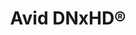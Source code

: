 ---
# If MB is 1, data rates will be treated as they are, meagbytes per seconds, for all calculations. If you set it to 8, it means the data is in megabits per second, and it will be divided by 8 in the selector.
title: Avid DNxHD® 
name: DNxHD
bitrate: constant
MB: 1
Resolutions:
  FHD:
    Res: 1920 x 1080px
    Codec:
      DNxHD 440x:
        60p:
          Data: 55
          Bits: "10"
          Chroma: "4:2:2"
        59.94p:
          Data: 55
          Bits: "10"
          Chroma: "4:2:2"
        29.97p:
          Data: 55
          Bits: "10"
          Chroma: "4:4:4"
      DNxHD 440:
        60p:
          Data: 55
          Bits: "8"
          Chroma: "4:2:2"
        59.94p:
          Data: 55
          Bits: "8"
          Chroma: "4:2:2"
      DNxHD 290:
        60p:
          Data: 36.375
          Bits: "8"
          Chroma: "4:2:2"
        59.94p:
          Data: 36.375
          Bits: "8"
          Chroma: "4:2:2"
      DNxHD 90:
        60p:
          Data: 11.25
          Bits: "8"
          Chroma: "4:2:2"
        59.94p:
          Data: 11.25
          Bits: "8"
          Chroma: "4:2:2"
      DNxHD 365x:
        50p:
          Data: 45.875
          Bits: "10"
          Chroma: "4:2:2"
        25p:
          Data: 45.875
          Bits: "10"
          Chroma: "4:4:4"
      DNxHD 365:
        50p:
          Data: 45.875
          Bits: "8"
          Chroma: "4:2:2"
      DNxHD 240:
        50p:
          Data: 30.25
          Bits: "8"
          Chroma: "4:2:2"
      DNxHD 75:
        50p:
          Data: 9.375
          Bits: "8"
          Chroma: "4:2:2"
      DNxHD 220x:
        29.97p:
          Data: 27.5
          Bits: "10"
          Chroma: "4:2:2"
        59.94i:
          Data: 27.5
          Bits: "10"
          Chroma: "4:2:2"
      DNxHD 220:
        29.97p:
          Data: 27.5
          Bits: "8"
          Chroma: "4:2:2"
        59.94i:
          Data: 27.5
          Bits: "8"
          Chroma: "4:2:2"  
      DNxHD 145:
        29.97p:
          Data: 18.125
          Bits: "8"
          Chroma: "4:2:2"
        59.94i:
          Data: 18.125
          Bits: "8"
          Chroma: "4:2:2"
      DNxHD 100:
        29.97p:
          Data: 12.5
          Bits: "8"
          Chroma: "4:2:2"
        59.94i:
          Data: 12.5
          Bits: "8"
          Chroma: "4:2:2"
      DNxHD 185x:
        25p:
          Data: 23
          Bits: "10"
          Chroma: "4:2:2"
        50i:
          Data: 23
          Bits: "10"
          Chroma: "4:2:2"
      DNxHD 185:
        25p:
          Data: 23
          Bits: "8"
          Chroma: "4:2:2"
        59.94i:
          Data: 23
          Bits: "8"
          Chroma: "4:2:2"
      DNxHD 120:
        25p:
          Data: 15.125
          Bits: "8"
          Chroma: "4:2:2"
        59.94i:
          Data: 15.125
          Bits: "8"
          Chroma: "4:2:2"
      DNxHD 85:
        25p:
          Data: 10.5
          Bits: "8"
          Chroma: "4:2:2"
        59.94i:
          Data: 10.5
          Bits: "8"
          Chroma: "4:2:2"
      DNxHD 350x:
        24p:
          Data: 44
          Bits: "10"
          Chroma: "4:4:4"
        23.976p:
          Data: 44
          Bits: "10"
          Chroma: "4:4:4"
      DNxHD 175x:
        24p:
          Data: 22
          Bits: "10"
          Chroma: "4:2:2"
        23.976p:
          Data: 22
          Bits: "10"
          Chroma: "4:2:2"
      DNxHD 175:
        24p:
          Data: 22
          Bits: "8"
          Chroma: "4:2:2"
        23.976p:
          Data: 22
          Bits: "8"
          Chroma: "4:2:2"
      DNxHD 115:
        24p:
          Data: 14.5
          Bits: "8"
          Chroma: "4:2:2"
        23.976p:
          Data: 14.5
          Bits: "8"
          Chroma: "4:2:2"
      DNxHD 80:
        24p:
          Data: 10
          Bits: "8"
          Chroma: "4:2:2"
        23.976p:
          Data: 10
          Bits: "8"
          Chroma: "4:2:2"
      DNxHD 36:
        23.976p:
          Data: 4.5
          Bits: "8"
          Chroma: "4:2:2"
        24p:
          Data: 4.5
          Bits: "8"
          Chroma: "4:2:2"
        25p:
          Data: 4.5
          Bits: "8"
          Chroma: "4:2:2"
      DNxHD 45:
        29.97p:
          Data: 5.625
          Bits: "8"
          Chroma: "4:2:2"
  HD:
    Res: 1280 x 720px
    Codec:
      DNxHD 220x:
        59.94p:
          Data: 27.5
          Bits: "10"
          Chroma: "4:2:2"
      DNxHD 220:
        59.94p:
          Data: 27.5
          Bits: "8"
          Chroma: "4:2:2"
      DNxHD 145:
        59.94p:
          Data: 18.125
          Bits: "8"
          Chroma: "4:2:2"
      DNxHD 100:
        59.94p:
          Data: 12.5
          Bits: "8"
          Chroma: "4:2:2"
      DNxHD 175x:
        50p:
          Data: 21.875
          Bits: "10"
          Chroma: "4:2:2"
      DNxHD 175:
        50p:
          Data: 21.875
          Bits: "8"
          Chroma: "4:2:2"
      DNxHD 115:
        50p:
          Data: 14.375
          Bits: "8"
          Chroma: "4:2:2"
      DNxHD 85:
        50p:
          Data: 10.625
          Bits: "8"
          Chroma: "4:2:2"
        29.97p:
          Data: 10.625
          Bits: "8"
          Chroma: "4:2:2"
      DNxHD 110x:
        29.97p:
          Data: 13.75
          Bits: "10"
          Chroma: "4:2:2"
      DNxHD 110:
        29.97p:
          Data: 13.75
          Bits: "8"
          Chroma: "4:2:2"
      DNxHD 75:
        29.97p:
          Data: 9
          Bits: "8"
          Chroma: "4:2:2"
      DNxHD 50:
        29.97p:
          Data: 6.375
          Bits: "8"
          Chroma: "4:2:2"
        23.976p:
          Data: 5.125
          Bits: "8"
          Chroma: "4:2:2"
      DNxHD 90x:
        25p:
          Data: 11.5
          Bits: "10"
          Chroma: "4:2:2"
        23.976p:
          Data: 11
          Bits: "10"
          Chroma: "4:2:2"
      DNxHD 90:
        25p:
          Data: 11.5
          Bits: "8"
          Chroma: "4:2:2"
        23.976p:
          Data: 11
          Bits: "8"
          Chroma: "4:2:2"
      DNxHD 60:
        25p:
          Data: 7.5
          Bits: "8"
          Chroma: "4:2:2"
        23.976p:
          Data: 7.25
          Bits: "8"
          Chroma: "4:2:2"
      DNxHD 45:
        25p:
          Data: 5.375
          Bits: "8"
          Chroma: "4:2:2"
---